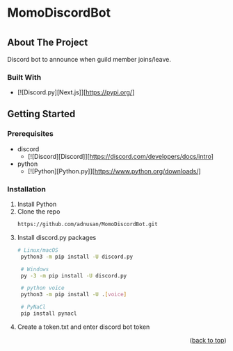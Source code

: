 # MomoDiscordBot
# 


<!-- ABOUT THE PROJECT -->
## About The Project
Discord bot to announce when guild member joins/leave.


### Built With

* [![Discord.py][Next.js]][https://pypi.org/]


<!-- GETTING STARTED -->
## Getting Started

### Prerequisites
* discord
  * [![Discord][Discord]][https://discord.com/developers/docs/intro]
* python
  * [![Python][Python.py]][https://www.python.org/downloads/]


### Installation

1. Install Python
2. Clone the repo
   ```sh
   https://github.com/adnusan/MomoDiscordBot.git
   ```
3. Install discord.py packages
   ```sh
   # Linux/macOS
    python3 -m pip install -U discord.py

    # Windows
    py -3 -m pip install -U discord.py

    # python voice
    python3 -m pip install -U .[voice]

    # PyNaCl
    pip install pynacl
   ```
4. Create a token.txt and enter discord bot token

<p align="right">(<a href="#readme-top">back to top</a>)</p>

